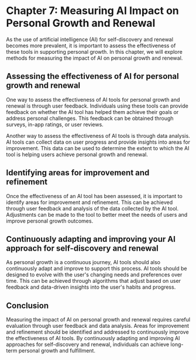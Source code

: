 Chapter 7: Measuring AI Impact on Personal Growth and Renewal
=============================================================

As the use of artificial intelligence (AI) for self-discovery and renewal becomes more prevalent, it is important to assess the effectiveness of these tools in supporting personal growth. In this chapter, we will explore methods for measuring the impact of AI on personal growth and renewal.

Assessing the effectiveness of AI for personal growth and renewal
-----------------------------------------------------------------

One way to assess the effectiveness of AI tools for personal growth and renewal is through user feedback. Individuals using these tools can provide feedback on whether the AI tool has helped them achieve their goals or address personal challenges. This feedback can be obtained through surveys, in-app ratings, or user reviews.

Another way to assess the effectiveness of AI tools is through data analysis. AI tools can collect data on user progress and provide insights into areas for improvement. This data can be used to determine the extent to which the AI tool is helping users achieve personal growth and renewal.

Identifying areas for improvement and refinement
------------------------------------------------

Once the effectiveness of an AI tool has been assessed, it is important to identify areas for improvement and refinement. This can be achieved through user feedback and analysis of the data collected by the AI tool. Adjustments can be made to the tool to better meet the needs of users and improve personal growth outcomes.

Continuously adapting and improving your AI approach for self-discovery and renewal
-----------------------------------------------------------------------------------

As personal growth is a continuous journey, AI tools should also continuously adapt and improve to support this process. AI tools should be designed to evolve with the user's changing needs and preferences over time. This can be achieved through algorithms that adjust based on user feedback and data-driven insights into the user's habits and progress.

Conclusion
----------

Measuring the impact of AI on personal growth and renewal requires careful evaluation through user feedback and data analysis. Areas for improvement and refinement should be identified and addressed to continuously improve the effectiveness of AI tools. By continuously adapting and improving AI approaches for self-discovery and renewal, individuals can achieve long-term personal growth and fulfillment.
